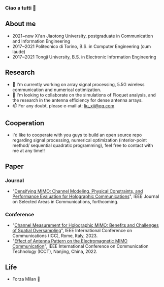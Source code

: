 ### Ciao a tutti 👋

## About me

- 2021~now Xi'an Jiaotong University, postgraduate in Communication and Information Engineering
- 2017~2021 Politecnico di Torino, B.S. in Computer Engineering (cum laude)
- 2017~2021 Tongji University, B.S. in Electronic Information Engineering

## Research
 
- 🔭 I'm currently working on array signal processing, 5.5G wireless communication and numerical optimization.
- 👯 I'm looking to collaborate on the simulations of Floquet analysis, and the research in the antenna efficiency for dense antenna arrays.
- 📫 For any doubt, please e-mail at: <liu_xii@qq.com>

## Cooperation

- I'd like to cooperate with you guys to build an open source repo regarding signal processing, numerical optimization (interior-point method/ sequential quadratic programming), feel free to contact with me at any time!!

## Paper

### Journal
- "[Densifying MIMO: Channel Modeling, Physical Constraints, and Performance Evaluation for Holographic Communications](https://arxiv.org/abs/2312.03255)", IEEE Journal on Selected Areas in Communications, forthcoming.

### Conference
- "[Channel Measurement for Holographic MIMO: Benefits and Challenges of Spatial Oversampling](https://ieeexplore.ieee.org/document/10279384)", IEEE International Conference on Communications (ICC), Rome, Italy, 2023.
- "[Effect of Antenna Pattern on the Electromagnetic MIMO Communication](https://ieeexplore.ieee.org/document/10072734)", IEEE International Conference on Communication Technology (ICCT), Nanjing, China, 2022.

## Life

- Forza Milan :sparkling_heart:

<!--
**GranLiu/GranLiu** is a ✨ _special_ ✨ repository because its `README.md` (this file) appears on your GitHub profile.

Here are some ideas to get you started:

- 🔭 I’m currently working on ...
- 🌱 I’m currently learning ...
- 👯 I’m looking to collaborate on ...
- 🤔 I’m looking for help with ...
- 💬 Ask me about ...
- 📫 How to reach me: ...
- 😄 Pronouns: ...
- ⚡ Fun fact: ...
-->
